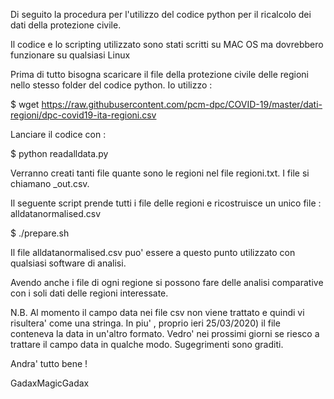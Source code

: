 Di seguito la procedura per l'utilizzo del codice python per il ricalcolo dei dati della protezione civile.

Il codice e lo scripting utilizzato sono stati scritti su MAC OS ma dovrebbero funzionare su qualsiasi Linux

Prima di tutto bisogna scaricare il file della protezione civile delle regioni nello stesso folder del codice python. Io utilizzo :

$ wget https://raw.githubusercontent.com/pcm-dpc/COVID-19/master/dati-regioni/dpc-covid19-ita-regioni.csv

Lanciare il codice con :

$ python readalldata.py

Verranno creati tanti file quante sono le regioni nel file regioni.txt. I file si chiamano <nome regione>_out.csv.

Il seguente script prende tutti i file delle regioni e ricostruisce un unico file : alldatanormalised.csv

$ ./prepare.sh

Il file alldatanormalised.csv puo' essere a questo punto utilizzato con qualsiasi software di analisi.

Avendo anche i file di ogni regione si possono fare delle analisi comparative con i soli dati delle regioni interessate.

N.B. Al momento il campo data nei file csv non viene trattato e quindi vi risultera' come una stringa. In piu' , proprio ieri 25/03/2020) il file conteneva la data in un'altro formato. Vedro' nei prossimi giorni se riesco a trattare il campo data in qualche modo. Sugegrimenti sono graditi.

Andra' tutto bene !

GadaxMagicGadax




